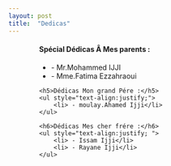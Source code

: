 ```yaml
---
layout: post
title:  "Dedicas"
---
```

<div style="margin-left:12%;">
	
<h4>Spécial Dédicas Â Mes parents :</h4>
	<ul style="text-align:justify;">
	<li> - Mr.Mohammed IJJI</li>
	<li> - Mme.Fatima Ezzahraoui</li>
	</ul>

	<h5>Dédicas Mon grand Pére :</h5>
	<ul style="text-align:justify;">
		<li> - moulay.Ahamed Ijji</li>	
	</ul>

	<h6>Dédicas Mes cher frére :</h6>
	<ul style="text-align:justify; ">
		<li> - Issam Ijji</li>
		<li> - Rayane Ijji</li>
	</ul>



</div>
